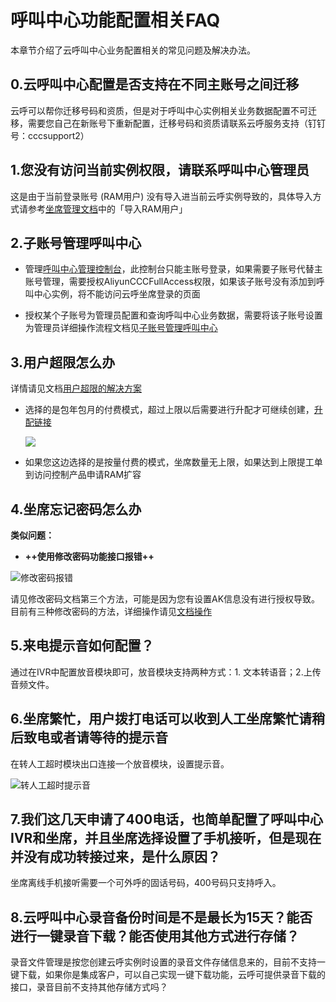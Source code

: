 呼叫中心功能配置相关FAQ 
==================================

本章节介绍了云呼叫中心业务配置相关的常见问题及解决办法。

0.云呼叫中心配置是否支持在不同主账号之间迁移 
--------------------------------------------

云呼可以帮你迁移号码和资质，但是对于呼叫中心实例相关业务数据配置不可迁移，需要您自己在新账号下重新配置，迁移号码和资质请联系云呼服务支持（钉钉号：cccsupport2）

1.您没有访问当前实例权限，请联系呼叫中心管理员 
---------------------------------------------

这是由于当前登录账号 (RAM用户) 没有导入进当前云呼实例导致的，具体导入方式请参考[坐席管理文档](https://help.aliyun.com/document_detail/60419.html?spm=a2c4g.11186623.6.567.2aaf4726M1x7Vf)中的「导入RAM用户」

2.子账号管理呼叫中心 
--------------------------------

* 管理[呼叫中心管理控制台](https://ccc.console.aliyun.com)，此控制台只能主账号登录，如果需要子账号代替主账号管理，需要授权AliyunCCCFullAccess权限，如果该子账号没有添加到呼叫中心实例，将不能访问云呼坐席登录的页面

  

* 授权某个子账号为管理员配置和查询呼叫中心业务数据，需要将该子账号设置为管理员详细操作流程文档见[子账号管理呼叫中心](https://help.aliyun.com/knowledge_detail/100741.html?spm=a2c4g.11186631.2.7.49eb3a57h9z7Ne)

  




3.用户超限怎么办 
------------------------------

详情请见文档[用户超限的解决方案](https://help.aliyun.com/knowledge_detail/62668.html?spm=a2c4g.11186631.2.6.71e13a577Iejpl)

* 选择的是包年包月的付费模式，超过上限以后需要进行升配才可继续创建，[升配链接](https://ccc.console.aliyun.com)

  ![](http://static-aliyun-doc.oss-cn-hangzhou.aliyuncs.com/assets/img/zh-CN/8174140061/p167633.png)
  

* 如果您这边选择的是按量付费的模式，坐席数量无上限，如果达到上限提工单到访问控制产品申请RAM扩容

  




4.坐席忘记密码怎么办 
--------------------------------

**类似问题：** 

* **++使用修改密码功能接口报错++**

  




![修改密码报错](http://static-aliyun-doc.oss-cn-hangzhou.aliyuncs.com/assets/img/zh-CN/8174140061/p167690.png)

请见修改密码文档第三个方法，可能是因为您有设置AK信息没有进行授权导致。目前有三种修改密码的方法，详细操作请见[文档操作](https://help.aliyun.com/knowledge_detail/60675.html?spm=a2c4g.11186631.2.16.71e13a577Iejpl)

5.来电提示音如何配置？ 
---------------------------------

通过在IVR中配置放音模块即可，放音模块支持两种方式：1. 文本转语音；2.上传音频文件。

6.坐席繁忙，用户拨打电话可以收到人工坐席繁忙请稍后致电或者请等待的提示音 
----------------------------------------------------------

在转人工超时模块出口连接一个放音模块，设置提示音。

![转人工超时提示音](http://static-aliyun-doc.oss-cn-hangzhou.aliyuncs.com/assets/img/zh-CN/8174140061/p167727.png)

7.我们这几天申请了400电话，也简单配置了呼叫中心IVR和坐席，并且坐席选择设置了手机接听，但是现在并没有成功转接过来，是什么原因？ 
----------------------------------------------------------------------------------------

坐席离线手机接听需要一个可外呼的固话号码，400号码只支持呼入。

8.云呼叫中心录音备份时间是不是最长为15天？能否进行一键录音下载？能否使用其他方式进行存储？ 
--------------------------------------------------------------------

录音文件管理是按您创建云呼实例时设置的录音文件存储信息来的，目前不支持一键下载，如果你是集成客户，可以自己实现一键下载功能，云呼可提供录音下载的接口，录音目前不支持其他存储方式吗？

